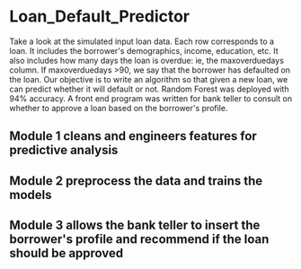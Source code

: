 # Loan_Default_Predictor
Take a look at the simulated input loan data. Each row corresponds to a loan. It includes the borrower's demographics, income, education, etc. It also includes how many days the loan is overdue: ie, the maxoverduedays column. If maxoverduedays >90, we say that the borrower has defaulted on the loan.  Our objective is to write an algorithm so that given a new loan, we can predict whether it will default or not. Random Forest was deployed with 94% accuracy. A front end program was written for bank teller to consult on whether to approve a loan based on the borrower's profile. 


## Module 1 cleans and engineers features for predictive analysis
## Module 2 preprocess the data and trains the models
## Module 3 allows the bank teller to insert the borrower's profile and recommend if the loan should be approved
